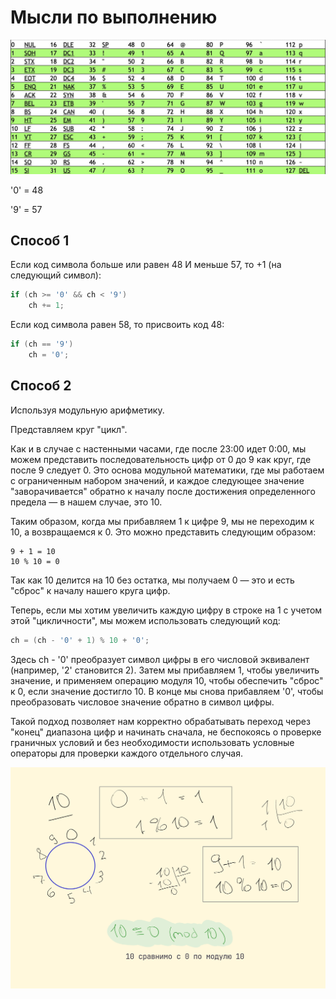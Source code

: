 # Мысли по выполнению

![ASCII-таблица](images/7_ascii.jpg)

'0' = 48

'9' = 57

## Способ 1

Если код символа больше или равен 48 И меньше 57, то +1 (на следующий символ):

```cpp
if (ch >= '0' && ch < '9')
    ch += 1;
```

Если код символа равен 58, то присвоить код 48:

```cpp
if (ch == '9')
    ch = '0';
```

## Способ 2

Используя модульную арифметику.

Представляем круг "цикл".

Как и в случае с настенными часами, где после 23:00 идет 0:00, мы можем представить последовательность цифр от 0 до 9 как круг, где после 9 следует 0. Это основа модульной математики, где мы работаем с ограниченным набором значений, и каждое следующее значение "заворачивается" обратно к началу после достижения определенного предела — в нашем случае, это 10.

Таким образом, когда мы прибавляем 1 к цифре 9, мы не переходим к 10, а возвращаемся к 0. Это можно представить следующим образом:

```code
9 + 1 = 10
10 % 10 = 0
```

Так как 10 делится на 10 без остатка, мы получаем 0 — это и есть "сброс" к началу нашего круга цифр.

Теперь, если мы хотим увеличить каждую цифру в строке на 1 с учетом этой "цикличности", мы можем использовать следующий код:

```cpp
ch = (ch - '0' + 1) % 10 + '0';
```

Здесь ch - '0' преобразует символ цифры в его числовой эквивалент (например, '2' становится 2). Затем мы прибавляем 1, чтобы увеличить значение, и применяем операцию модуля 10, чтобы обеспечить "сброс" к 0, если значение достигло 10. В конце мы снова прибавляем '0', чтобы преобразовать числовое значение обратно в символ цифры.

Такой подход позволяет нам корректно обрабатывать переход через "конец" диапазона цифр и начинать сначала, не беспокоясь о проверке граничных условий и без необходимости использовать условные операторы для проверки каждого отдельного случая.

![math](images/7_math.png)
